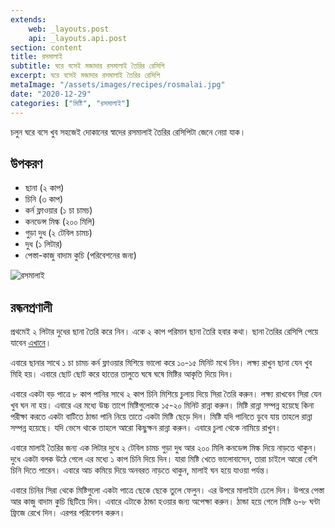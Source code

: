 ```yaml
---
extends:
    web: _layouts.post
    api: _layouts.api.post
section: content
title: রসমালাই
subtitle: ঘরে বসেই মজাদার রসমালাই তৈরির রেসিপি
excerpt: ঘরে বসেই মজাদার রসমালাই তৈরির রেসিপি
metaImage: "/assets/images/recipes/rosmalai.jpg"
date: "2020-12-29"
categories: ["মিষ্টি", "রসমালাই"]
---
```


চলুন ঘরে বসে খুব সহজেই দোকানের স্বাদের রসমালাই তৈরির রেসিপিটা জেনে নেয়া যাক।

## উপকরণ

- ছানা (২ কাপ)
- চিনি (৩ কাপ)
- কর্ন ফ্লাওয়ার (১ চা চামচ)
- কনডেন্স মিল্ক (২০০ মিলি)
- গুড়া দুধ (২ টেবিল চামচ)
- দুধ (১ লিটার)
- পেস্তা-কাজু বাদাম কুচি (পরিবেশনের জন্য)

![রসমালাই](/assets/images/recipes/rosmalai.jpg)

## রন্ধনপ্রণালী

প্রথমেই ২ লিটার দুধের ছানা তৈরি করে নিন। একে ২ কাপ পরিমান ছানা তৈরি হবার কথা। ছানা তৈরির রেসিপি
পেয়ে যাবেন [এখানে](/recipe/chana/)।

এবারে ছানার সাথে ১ চা চামচ কর্ন ফ্লাওয়ার মিশিয়ে ভালো করে ১০-১৫ মিনিট মথে নিন। লক্ষ্য রাখুন ছানা যেন
খুব মিহি হয়। এবারে ছোট ছোট করে হাতের তালুতে ঘষে ঘষে মিষ্টির আকৃতি দিয়ে দিন।

এবারে একটা বড় পাত্রে ৮ কাপ পানির সাথে ২ কাপ চিনি মিশিয়ে চুলায় দিয়ে সিরা তৈরি করুন। লক্ষ্য রাখবেন সিরা
যেন খুব ঘন না হয়। এবারে এর মধ্যে উচ্চ তাপে মিষ্টিগুলোকে ১৫-২০ মিনিট রান্না করুন। মিষ্টি রান্না সম্পন্ন হয়েছে
কিনা পরীক্ষা করতে একটা বাটিতে ঠান্ডা পানি নিয়ে তাতে একটা মিষ্টি ছেড়ে দিন। মিষ্টি যদি পানিতে ডুবে যায় তাহলে
রান্না সম্পন্ন হয়েছে। যদি ভেসে থাকে তাহলে আরো কিছুক্ষন রান্না করুন। এবারে চুলা থেকে নামিয়ে রাখুন।

এবারে মালাই তৈরির জন্য এক লিটার দুধে ২ টেবিল চামচ গুড়া দুধ আর ২০০ মিলি কনডেন্স মিল্ক দিয়ে নাড়তে
থাকুন। দুধে একটা বলক উঠে গেলে এর মধ্যে ১ কাপ চিনি দিয়ে দিন। যারা মিষ্টি খেতে ভালোবাসেন, তারা চাইলে
আরো বেশি চিনি দিতে পারেন। এবারে আচ কমিয়ে দিয়ে অনবরত নাড়তে থাকুন, মালাই ঘন হয়ে যাওয়া পর্যন্ত।

এবারে চিনির সিরা থেকে মিষ্টিগুলো একটা পাত্রে ছেকে ছেকে তুলে ফেলুন। এর উপরে মালাইটা ঢেলে দিন। উপরে
পেস্তা আর কাজু বাদাম কুচি ছিটিয়ে দিন। এবারে এটাকে ঠান্ডা হওয়ার জন্য অপেক্ষা করুন। ঠান্ডা হয়ে গেলে মিষ্টি
৬-৮ ঘন্টা ফ্রিজে রেখে দিন। এরপর পরিবেশন করুন।
